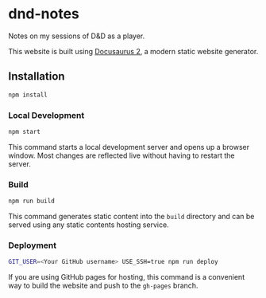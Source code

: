 # dnd-notes

Notes on my sessions of D&amp;D as a player.

This website is built using [Docusaurus 2](https://docusaurus.io/), a modern
static website generator.

## Installation

```sh
npm install
```

### Local Development

```sh
npm start
```

This command starts a local development server and opens up a browser window.
Most changes are reflected live without having to restart the server.

### Build

```sh
npm run build
```

This command generates static content into the `build` directory and can be
served using any static contents hosting service.

### Deployment

```sh
GIT_USER=<Your GitHub username> USE_SSH=true npm run deploy
```

If you are using GitHub pages for hosting, this command is a convenient way to
build the website and push to the `gh-pages` branch.
